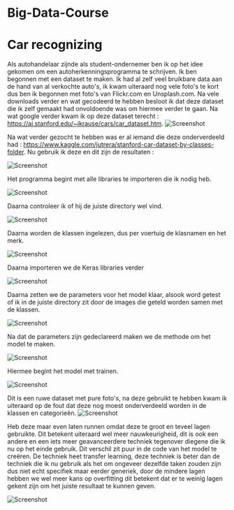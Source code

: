 # Big-Data-Course

# Car recognizing

Als autohandelaar zijnde als student-ondernemer ben ik op het idee gekomen om een autoherkenningsprogramma te schrijven. Ik ben begonnen met een dataset te maken. Ik had al zelf veel bruikbare data aan de hand van al verkochte auto's, ik kwam uiteraard nog vele foto's te kort dus ben ik begonnen met foto's van Flickr.com en Unsplash.com. Na vele downloads verder en wat gecodeerd te hebben besloot ik dat deze dataset die ik zelf gemaakt had onvoldoende was om hiermee verder te gaan. Na wat google verder kwam ik op deze dataset terecht : https://ai.stanford.edu/~jkrause/cars/car_dataset.htm.
![Screenshot](TotalImages.png)

Na wat verder gezocht te hebben was er al iemand die deze onderverdeeld had : 
https://www.kaggle.com/jutrera/stanford-car-dataset-by-classes-folder. 
Nu gebruik ik deze en dit zijn de resultaten :

![Screenshot](Error1.png)





Het programma begint met alle libraries te importeren die ik nodig heb.

![Screenshot](Importeren.png)

Daarna controleer ik of hij de juiste directory wel vind.

![Screenshot](Fotodirectory.png)

Daarna worden de klassen ingelezen, dus per voertuig de klasnamen en het merk.

![Screenshot](classnamen.png)

Daarna importeren we de Keras libraries verder

![Screenshot](importeren2.png)

Daarna zetten we de parameters voor het model klaar, alsook word getest of ik in de juiste directory zit door de images die geteld worden samen met de klassen.

![Screenshot](Parameters.png)

Na dat de parameters zijn gedeclareerd maken we de methode om het model te maken.

![Screenshot](buildModel.png)

Hiermee begint het model met trainen.

![Screenshot](trainModel.png)



Dit is een ruwe dataset met pure foto's, na deze gebruikt te hebben kwam ik uiteraard op de fout dat deze nog moest onderverdeeld worden in de klassen en categorieën.
![Screenshot](BigData.png)








Heb deze maar even laten runnen omdat deze te groot en teveel lagen gebruikte. Dit betekent uiteraard wel meer nauwkeurigheid, dit is ook een andere en een iets meer geavanceerdere techniek tegenover diegene die ik nu op het einde gebruik. Dit verschil zit puur in de code van het model te creëren. De techniek heet transfer learning, deze techniek is beter dan de techniek die ik nu gebruik als het om ongeveer dezelfde taken zouden zijn dus niet echt specifiek maar eerder generiek, door de mindere lagen hebben we wel meer kans op overfitting dit betekent dat er te weinig lagen gekent zijn om het juiste resultaat te kunnen geven.

![Screenshot](LangeVersie.png)
